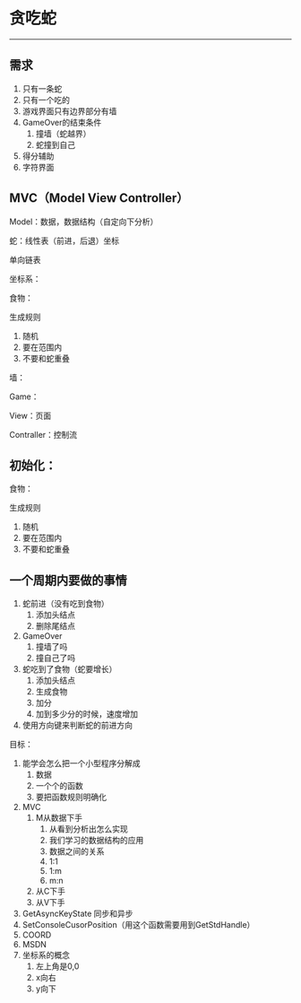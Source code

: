 # 贪吃蛇

----

## 需求

1. 只有一条蛇
2. 只有一个吃的
3. 游戏界面只有边界部分有墙
4. GameOver的结束条件
   1. 撞墙（蛇越界）
   2. 蛇撞到自己
5. 得分辅助
6. 字符界面

## MVC（Model View Controller）

Model：数据，数据结构（自定向下分析）

蛇：线性表（前进，后退）坐标 

单向链表





坐标系：



食物：

生成规则

1. 随机
2. 要在范围内
3. 不要和蛇重叠



墙：



Game：

View：页面

Contraller：控制流





## 初始化：

食物：

生成规则

1. 随机
2. 要在范围内
3. 不要和蛇重叠



## 一个周期内要做的事情

1. 蛇前进（没有吃到食物）
   1. 添加头结点
   2. 删除尾结点
2. GameOver
   1. 撞墙了吗
   2. 撞自己了吗
3. 蛇吃到了食物（蛇要增长）
   1. 添加头结点
   2. 生成食物
   3. 加分
   4. 加到多少分的时候，速度增加
4. 使用方向键来判断蛇的前进方向







目标：

1. 能学会怎么把一个小型程序分解成
   1. 数据
   2. 一个个的函数
   3. 要把函数规则明确化
2. MVC
   1. M从数据下手
      1. 从看到分析出怎么实现
      2. 我们学习的数据结构的应用
      3. 数据之间的关系
      4. 1:1
      5. 1:m
      6. m:n
   2. 从C下手
   3. 从V下手
3. GetAsyncKeyState 同步和异步
4. SetConsoleCusorPosition（用这个函数需要用到GetStdHandle）
5. COORD
6. MSDN
7. 坐标系的概念
   1. 左上角是0,0
   2. x向右
   3. y向下